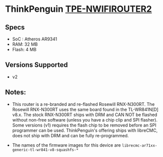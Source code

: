 # ThinkPenguin  [TPE-NWIFIROUTER2](https://www.thinkpenguin.com/gnu-linux/free-software-wireless-n-broadband-router-gnu-linux-tpe-nwifirouter2)

## Specs

* SoC : Atheros AR9341
* RAM: 32 MB
* Flash: 4 MB

## Versions Supported

* v2

## Notes:

* This router is a re-branded and re-flashed Rosewill RNX-N300RT. The Rosewill RNX-N300RT uses the same board found in the 
TL-WR841N[D] v8.x. The stock RNX-N300RT ships with DRM and CAN NOT be flashed without non-free software (unless you have 
a chip clip and SPI flasher). Some versions (v1) requires the flash chip to be removed before an SPI programmer can be used. 
ThinkPenguin's offering ships with libreCMC, does not ship with DRM and can be fully re-programmed.

* The names of the firmware images for this device are `librecmc-ar71xx-generic-tl-wr841-v8-squashfs-*`
